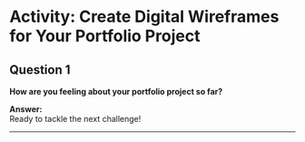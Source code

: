 # Activity: Create Digital Wireframes for Your Portfolio Project

## Question 1  
**How are you feeling about your portfolio project so far?**

**Answer:**  
Ready to tackle the next challenge!

---
